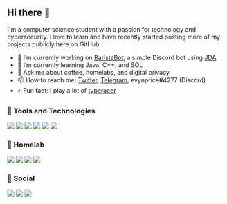 ## Hi there 👋
  
I'm a computer science student with a passion for technology and cybersecurity. I love to learn and have recently started posting more of my projects publicly here on GitHub.

- 🔭 I’m currently working on [BaristaBot](https://github.com/evynprice/baristabot), a simple Discord bot using [JDA](https://github.com/DV8FromTheWorld/JDA)
- 🌱 I’m currently learning Java, C++, and SQL
- 💬 Ask me about coffee, homelabs, and digital privacy
- 📫 How to reach me: [Twitter](https://twitter.com/evynprice), [Telegram](https://t.me/evynp), evynprice#4277 (Discord)
- ⚡ Fun fact: I play a lot of [typeracer](https://data.typeracer.com/pit/profile?user=thetechnicalfox)

### :wrench: Tools and Technologies
![](https://img.shields.io/badge/OS-MacOS-informational?style=flat&logo=Apple&logoColor=white&color=blue) ![](https://img.shields.io/badge/IDE-IDEA-informational?style=flat&logo=intellij-idea&logoColor=white&color=blue) ![](https://img.shields.io/badge/Language-Java-informational?style=flat&logo=java&logoColor=white&color=blue) ![](https://img.shields.io/badge/Buildtools-Gradle-informational?style=flat&logo=gradle&logoColor=white&color=blue) ![](https://img.shields.io/badge/Browser-Firefox-informational?style=flat&logo=firefox-browser&logoColor=white&color=blue) ![](https://img.shields.io/badge/Search-DuckDuckGo-informational?style=flat&logo=duckduckgo&logoColor=white&color=blue) 

### :electric_plug: Homelab
![](https://img.shields.io/badge/Firewall-pfSense-informational?style=flat&logo=pfSense&logoColor=white&color=blue) ![](https://img.shields.io/badge/OS-CentOS-informational?style=flat&logo=centos&logoColor=white&color=blue) ![](https://img.shields.io/badge/Containers-Docker-informational?style=flat&logo=docker&logoColor=white&color=blue) ![](https://img.shields.io/badge/DNS-Cloudflare-informational?style=flat&logo=cloudflare&logoColor=white&color=blue)

### :iphone: Social
![](https://img.shields.io/badge/Chat-Discord-informational?style=flat&logo=discord&logoColor=white&color=blue) ![](https://img.shields.io/badge/Social-LinkedIn-informational?style=flat&logo=linkedin&logoColor=white&color=blue) ![](https://img.shields.io/badge/Social-Twitter-informational?style=flat&logo=twitter&logoColor=white&color=blue) 
